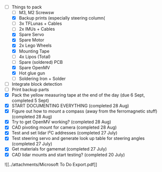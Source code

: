 - [ ] Things to pack
    - [ ] M3, M2 Screwsw
    - [x] Backup prints (especially steering column(
    - [ ] 3x TFLunas + Cables
    - [ ] 2x IMUs + Cables
    - [x] Spare Servo
    - [x] Spare Motor
    - [x] 2x Lego Wheels
    - [x] Mounting Tape
    - [ ] 4x Lipos (Total)
    - [ ] Spare (soldered) PCB
    - [x] Spare OpenMV
    - [x] Hot glue gun
    - [ ] Soldering Iron + Solder
- [ ] Integrate block detection
- [ ] Print backup parts
- [x] Pack the yellow measuring tape at the end of the day (due 6 Sept, completed 5 Sept)
- [x] START DOCUMENTING EVERYTHING (completed 28 Aug)
- [x] Figure out how to mount a compass (away from the ferromagnetic stuff) (completed 28 Aug)
- [x] Try to get OpenMV working? (completed 28 Aug)
- [x] CAD pivoting mount for camera (completed 28 Aug)
- [x] Test and set lidar I²C addresses (completed 27 July)
- [x] Test steering servo and generate look up table for steering angles (completed 27 July)
- [x] Get materials for gamemat (completed 27 July)
- [x] CAD lidar mounts and start testing? (completed 20 July)

![[../attachments/Microsoft To Do Export.pdf]]